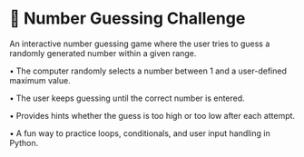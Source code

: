 # 🎯 Number Guessing Challenge

An interactive number guessing game where the user tries to guess a randomly generated number within a given range.

• The computer randomly selects a number between 1 and a user-defined maximum value.

• The user keeps guessing until the correct number is entered.

• Provides hints whether the guess is too high or too low after each attempt.

• A fun way to practice loops, conditionals, and user input handling in Python.
